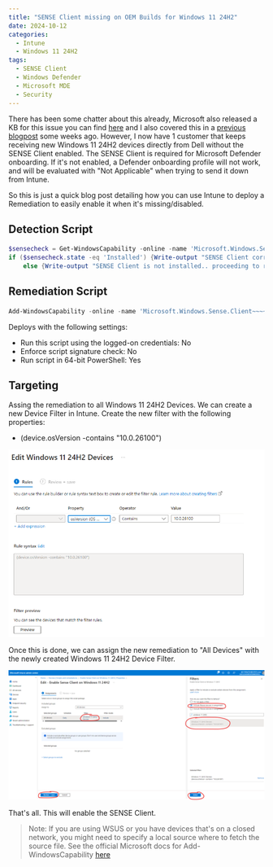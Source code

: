 ```yaml
---
title: "SENSE Client missing on OEM Builds for Windows 11 24H2"
date: 2024-10-12
categories:
  - Intune
  - Windows 11 24H2
tags:
  - SENSE Client
  - Windows Defender
  - Microsoft MDE
  - Security
---
```


There has been some chatter about this already, Microsoft also released a KB for this issue you can find [here](https://support.microsoft.com/en-us/topic/kb5043950-microsoft-defender-for-endpoint-known-issue-2fd719b6-8c26-469f-99fe-832eb1b702d7) and I also covered this in a [previous blogpost](https://evil365.com/windows%2011/Windows11_24H2_NotableThings/) some weeks ago. However, I now have 1 customer that keeps receiving new Windows 11 24H2 devices directly from Dell without the SENSE Client enabled. The SENSE Client is required for Microsoft Defender onboarding. If it's not enabled, a Defender onboarding profile will not work, and will be evaluated with "Not Applicable" when trying to send it down from Intune.

So this is just a quick blog post detailing how you can use Intune to deploy a Remediation to easily enable it when it's missing/disabled.

## Detection Script

```PowerShell
$sensecheck = Get-WindowsCapability -online -name 'Microsoft.Windows.Sense.Client~~~~'
if ($sensecheck.state -eq 'Installed') {Write-output "SENSE Client correctly installed, no actions performed"}
    else {Write-output "SENSE Client is not installed.. proceeding to remediation" ; exit 1}
```

## Remediation Script

```PowerShell
Add-WindowsCapability -online -name 'Microsoft.Windows.Sense.Client~~~~'
```

Deploys with the following settings:

* Run this script using the logged-on credentials: No
* Enforce script signature check: No
* Run script in 64-bit PowerShell: Yes

## Targeting

Assing the remediation to all Windows 11 24H2 Devices. We can create a new Device Filter in Intune. Create the new filter with the following properties:

* (device.osVersion -contains "10.0.26100")

![Device Filter](/assets/images/2024-10-12-SENSEClient-Missing-Windows11-24H2/DeviceFilter_24H2.png?raw=true "Device Filter for Windows 11 24H2")

Once this is done, we can assign the new remediation to "All Devices" with the newly created Windows 11 24H2 Device Filter.

![Remediation](/assets/images/2024-10-12-SENSEClient-Missing-Windows11-24H2/AssignRemediation.png?raw=true "Assign Remediation")

That's all. This will enable the SENSE Client.

>Note: If you are using WSUS or you have devices that's on a closed network, you might need to specify a local source where to fetch the source file. See the official Microsoft docs for Add-WindowsCapability [here](https://learn.microsoft.com/en-us/powershell/module/dism/add-windowscapability?view=windowsserver2022-ps)
